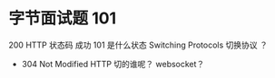 # 字节面试题  101
200 HTTP 状态码 成功
101 是什么状态
Switching Protocols 切换协议  ？
- 304 Not Modified
HTTP 切的谁呢？ websocket？

